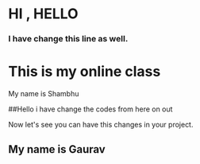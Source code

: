 # HI , HELLO

### I have change this line as well.

# This is my online class

My name is Shambhu

##Hello i have change the codes from here on out

Now let's see you can have this changes in your project.

## My name is Gaurav
